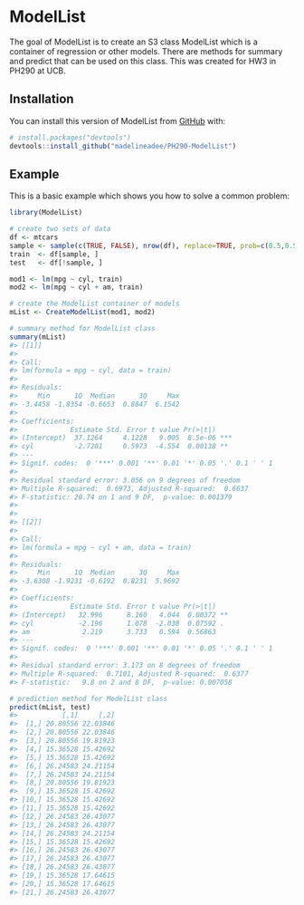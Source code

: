 
<!-- README.md is generated from README.Rmd. Please edit that file -->

# ModelList

<!-- badges: start -->
<!-- badges: end -->

The goal of ModelList is to create an S3 class ModelList which is a
container of regression or other models. There are methods for summary
and predict that can be used on this class. This was created for HW3 in
PH290 at UCB.

## Installation

You can install this version of ModelList from
[GitHub](https://github.com/) with:

``` r
# install.packages("devtools")
devtools::install_github("madelineadee/PH290-ModelList")
```

## Example

This is a basic example which shows you how to solve a common problem:

``` r
library(ModelList)

# create two sets of data
df <- mtcars
sample <- sample(c(TRUE, FALSE), nrow(df), replace=TRUE, prob=c(0.5,0.5))
train  <- df[sample, ]
test   <- df[!sample, ]

mod1 <- lm(mpg ~ cyl, train)
mod2 <- lm(mpg ~ cyl + am, train)

# create the ModelList container of models
mList <- CreateModelList(mod1, mod2)

# summary method for ModelList class
summary(mList)
#> [[1]]
#> 
#> Call:
#> lm(formula = mpg ~ cyl, data = train)
#> 
#> Residuals:
#>     Min      1Q  Median      3Q     Max 
#> -3.4458 -1.8354 -0.6653  0.8847  6.1542 
#> 
#> Coefficients:
#>             Estimate Std. Error t value Pr(>|t|)    
#> (Intercept)  37.1264     4.1228   9.005  8.5e-06 ***
#> cyl          -2.7201     0.5973  -4.554  0.00138 ** 
#> ---
#> Signif. codes:  0 '***' 0.001 '**' 0.01 '*' 0.05 '.' 0.1 ' ' 1
#> 
#> Residual standard error: 3.056 on 9 degrees of freedom
#> Multiple R-squared:  0.6973, Adjusted R-squared:  0.6637 
#> F-statistic: 20.74 on 1 and 9 DF,  p-value: 0.001379
#> 
#> 
#> [[2]]
#> 
#> Call:
#> lm(formula = mpg ~ cyl + am, data = train)
#> 
#> Residuals:
#>     Min      1Q  Median      3Q     Max 
#> -3.6308 -1.9231 -0.6192  0.8231  5.9692 
#> 
#> Coefficients:
#>             Estimate Std. Error t value Pr(>|t|)   
#> (Intercept)   32.996      8.160   4.044  0.00372 **
#> cyl           -2.196      1.078  -2.038  0.07592 . 
#> am             2.219      3.733   0.594  0.56863   
#> ---
#> Signif. codes:  0 '***' 0.001 '**' 0.01 '*' 0.05 '.' 0.1 ' ' 1
#> 
#> Residual standard error: 3.173 on 8 degrees of freedom
#> Multiple R-squared:  0.7101, Adjusted R-squared:  0.6377 
#> F-statistic:   9.8 on 2 and 8 DF,  p-value: 0.007058

# prediction method for ModelList class
predict(mList, test)
#>           [,1]     [,2]
#>  [1,] 20.80556 22.03846
#>  [2,] 20.80556 22.03846
#>  [3,] 20.80556 19.81923
#>  [4,] 15.36528 15.42692
#>  [5,] 15.36528 15.42692
#>  [6,] 26.24583 24.21154
#>  [7,] 26.24583 24.21154
#>  [8,] 20.80556 19.81923
#>  [9,] 15.36528 15.42692
#> [10,] 15.36528 15.42692
#> [11,] 15.36528 15.42692
#> [12,] 26.24583 26.43077
#> [13,] 26.24583 26.43077
#> [14,] 26.24583 24.21154
#> [15,] 15.36528 15.42692
#> [16,] 26.24583 26.43077
#> [17,] 26.24583 26.43077
#> [18,] 26.24583 26.43077
#> [19,] 15.36528 17.64615
#> [20,] 15.36528 17.64615
#> [21,] 26.24583 26.43077
```

